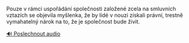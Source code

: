 
Pouze v rámci uspořádání společnosti založené zcela na smluvních vztazích se objevila myšlenka, že by lidé v nouzi získali právní, trestně vymahatelný nárok na to, že je společnost bude živit.

[🔊 Poslechnout audio](/data/7-paragraphs/audio/chapter_165/para_009-Pouze-v-rmci-uspodn-spolenosti-zaloen-zcel.mp3)
